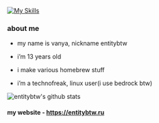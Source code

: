 [![My Skills](https://skillicons.dev/icons?i=py,html,css,linux,ps,ae,lua)](https://entitybtw.ru)
### about me

- my name is vanya, nickname entitybtw

- i’m 13 years old

- i make various homebrew stuff

- i’m a technofreak, linux user(i use bedrock btw)

![entitybtw's github stats](https://github-readme-stats.vercel.app/api?username=entitybtw&show_icons=true&theme=merko&hide_border=true&custom_title=entitybtw%27s%20github%20stats)

#### my website - https://entitybtw.ru
